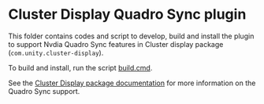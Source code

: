 # Cluster Display Quadro Sync plugin

This folder contains codes and script to develop, build and install the plugin to support Nvdia Quadro Sync features in Cluster display package (`com.unity.cluster-display`).

To build and install, run the script [build.cmd](build.cmd).

See the [Cluster Display package documentation](../source/com.unity.cluster-display/Documentation~/quadro-sync.md) for more information on the Quadro Sync support.
